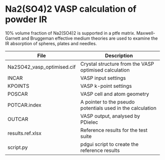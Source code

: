 # Na2(SO4)2 VASP calculation of powder IR

10% volume fraction of Na2(SO4)2 is supported in a ptfe matrix.  Maxwell-Garnett and Bruggeman effective medium theories are used to examine the IR absorption of spheres, plates and needles.


| **File**                   | **Description**                                           |
| -------------------------- | --------------------------------------------------------- |
| Na2SO42_vasp_optimised.cif | Crystal structure from the VASP optimised calculation     |
| INCAR                      | VASP input settings                                       |
| KPOINTS                    | VASP k-point settings                                     |
| POSCAR                     | VASP cell and atom geometry                               |
| POTCAR.index               | A pointer to the pseudo potentials used in the calculation|
| OUTCAR                     | VASP output, analysed by PDielec                          |
| results.ref.xlsx           | Reference results for the test suite                      |
| script.py                  | pdgui script to create the reference results              |

